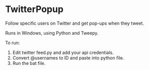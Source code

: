 # TwitterPopup
Follow specific users on Twitter and get pop-ups when they tweet.

Runs in Windows, using Python and Tweepy. 

To run: 
1. Edit twitter feed.py and add your api credentials.
2. Convert @usernames to ID and paste into python file.
3. Run the bat file. 
